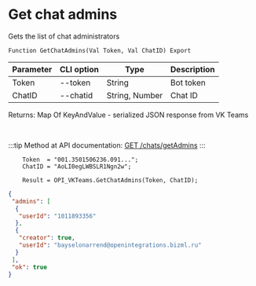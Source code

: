 ﻿---
sidebar_position: 4
---

# Get chat admins
 Gets the list of chat administrators



`Function GetChatAdmins(Val Token, Val ChatID) Export`

  | Parameter | CLI option | Type | Description |
  |-|-|-|-|
  | Token | --token | String | Bot token |
  | ChatID | --chatid | String, Number | Chat ID |

  
  Returns:  Map Of KeyAndValue - serialized JSON response from VK Teams

<br/>

:::tip
Method at API documentation: [GET /chats/getAdmins](https://teams.vk.com/botapi/#/chats/get_chats_getAdmins)
:::
<br/>


```bsl title="Code example"
    Token  = "001.3501506236.091...";
    ChatID = "AoLI0egLWBSLR1Ngn2w";

    Result = OPI_VKTeams.GetChatAdmins(Token, ChatID);
```
 



```json title="Result"
{
 "admins": [
  {
   "userId": "1011893356"
  },
  {
   "creator": true,
   "userId": "bayselonarrend@openintegrations.bizml.ru"
  }
 ],
 "ok": true
}
```
